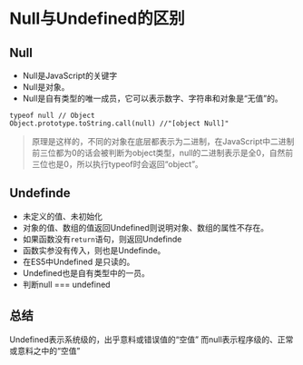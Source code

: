 # Null与Undefined的区别

## Null
* Null是JavaScript的关键字
* Null是对象。
* Null是自有类型的唯一成员，它可以表示数字、字符串和对象是“无值”的。
```
typeof null // Object
Object.prototype.toString.call(null) //"[object Null]"
```
>原理是这样的，不同的对象在底层都表示为二进制，在JavaScript中二进制前三位都为0的话会被判断为object类型，null的二进制表示是全0，自然前三位也是0，所以执行typeof时会返回“object”。


## Undefinde
* 未定义的值、未初始化
* 对象的值、数组的值返回Undefined则说明对象、数组的属性不存在。
* 如果函数没有`return`语句，则返回Undefinde
* 函数实参没有传入，则也是Undefinde。
* 在ES5中Undefined 是只读的。
* Undefined也是自有类型中的一员。
* 判断null === undefined  



## 总结

Undefined表示系统级的，出乎意料或错误值的“空值”
而null表示程序级的、正常或意料之中的“空值”



